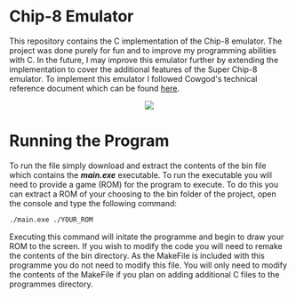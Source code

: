 # Chip-8 Emulator
This repository contains the C implementation of the Chip-8 emulator. The project was done purely for fun and to improve my programming abilities with C. In the future,
I may improve this emulator further by extending the implementation to cover the additional features of the Super Chip-8 emulator. To implement this emulator I followed
Cowgod's technical reference document which can be found [here](http://devernay.free.fr/hacks/chip8/C8TECH10.HTM).

<p align="center">
  <img src="https://thumbs.gfycat.com/GleamingColorfulHagfish-size_restricted.gif" />
</p>

# Running the Program

To run the file simply download and extract the contents of the bin file which contains the **_main.exe_** executable. To run the executable you will need to provide a game (ROM)
for the program to execute. To do this you can extract a ROM of your choosing to the bin folder of the project, open the console and type the following command:

```bash
./main.exe ./YOUR_ROM
```

Executing this command will initate the programme and begin to draw your ROM to the screen. If you wish to modify the code you will need to remake the contents of the bin directory.
As the MakeFile is included with this programme you do not need to modify this file. You will only need to modify the contents of the MakeFile if you plan on adding additional C
files to the programmes directory.
